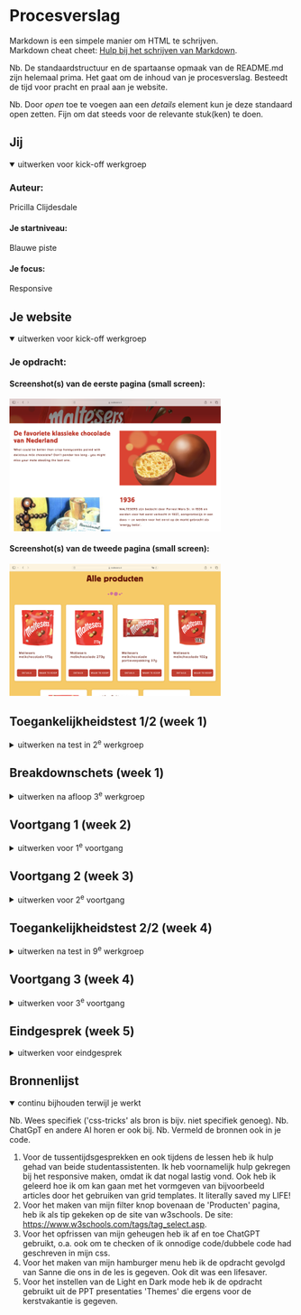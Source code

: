 # Procesverslag
Markdown is een simpele manier om HTML te schrijven.  
Markdown cheat cheet: [Hulp bij het schrijven van Markdown](https://github.com/adam-p/markdown-here/wiki/Markdown-Cheatsheet).

Nb. De standaardstructuur en de spartaanse opmaak van de README.md zijn helemaal prima. Het gaat om de inhoud van je procesverslag. Besteedt de tijd voor pracht en praal aan je website.

Nb. Door *open* toe te voegen aan een *details* element kun je deze standaard open zetten. Fijn om dat steeds voor de relevante stuk(ken) te doen.

## Jij

<details open>
  <summary>uitwerken voor kick-off werkgroep</summary>

  ### Auteur:
  Pricilla Clijdesdale

  #### Je startniveau:
  Blauwe piste

  #### Je focus:
  Responsive
 
</details>

## Je website

<details open>
  <summary>uitwerken voor kick-off werkgroep</summary>

  ### Je opdracht:
 

  #### Screenshot(s) van de eerste pagina (small screen): 
<img src="readme-images/Over ons pagina.png" width="375px" alt="Maltesers Over ons pagina">

  #### Screenshot(s) van de tweede pagina (small screen):
  <img src="readme-images/Producten pagina.png" width="375px" alt="Maltesers Producten pagina">
 
</details>



## Toegankelijkheidstest 1/2 (week 1)

<details>
  <summary>uitwerken na test in 2<sup>e</sup> werkgroep</summary>

  ### Bevindingen
  <img src="readme-images/ss1.HEIC" width="300px" alt="deel 1 Toegankelijkheidstest">
  <img src="readme-images/ss2.HEIC" width="300px" alt="deel 1 Toegankelijkheidstest">
  <img src="readme-images/ss3.HEIC" width="300px" alt="deel 1 Toegankelijkheidstest">
  <img src="readme-images/ss4.HEIC" width="300px" alt="deel 1 Toegankelijkheidstest">
  <img src="readme-images/ss5.HEIC" width="300px" alt="deel 1 Toegankelijkheidstest">

  Lijst met je bevindingen die in de test naar voren kwamen:
   Wat mij opvalt van het lezen van de pagina met de screenreader op de pagina Producten:
- Er wordt gesprongen van H1 naar een H3 wat heel raar staat.
- De afbeeldingen hebben geen alt tekst, maar doordat de titel (H3) ook de afbeelding beschrijft is het niet per se een groot probleem voor de toegankelijkheid.
- Alle a elementen worden voor gelezen als ‘bezocht, link,’.
- Alle a elementen die in een andere site openen worden voorgelezen als ‘opent in nieuw venster’.

Wat mij opvalt van het lezen van de pagina met de screenreader op de pagina Ons verhaal:
- Overal wordt er voor de titel een H1 gebruikt.
- Voor de titel die over de afbeelding geschreven staat wordt een article element gebruikt wat niet per se nodig is. 
- Alt teksten van de afbeeldingen kan ik wel teruglezen in de code, alleen worden deze niet voorgelezen tijdens de test met de screenreader. Kan aan mijn screenreader liggen. 
</details>


## Breakdownschets (week 1)

<details>
  <summary>uitwerken na afloop 3<sup>e</sup> werkgroep</summary>

  ### de hele pagina: 
  <img src="readme-images/4.jpg" width="300px" alt="breakdownschets bovenkant producten pagina">
  <img src="readme-images/5.jpg" width="300px" alt="breakdownschets midden producten pagina">
  <img src="readme-images/8.jpg" width="300px" alt="breakdownschets midden over ons pagina">
  <img src="readme-images/9.jpg" width="300px" alt="breakdownschets boven footer over ons pagina">

  ### dynamisch deel (bijv menu): 
  <img src="readme-images/3.jpg" width="300px" alt="breakdownschets menu navigatie">
  <img src="readme-images/6.jpg" width="300px" alt="breakdownschets footer navigatie">

</details>

## Voortgang 1 (week 2)

<details>
  <summary>uitwerken voor 1<sup>e</sup> voortgang</summary>

  ### Stand van zaken
Om heel eerlijk te zijn was ik bij voortgangsgesprek 1 letterlijk nergens met mijn website. Ik heb mij enkel alleen gefocust op de breakdownschets. Dit kwam doordat coderen voor mij echt een FLINK aantal jaren geleden was, en ik zeker van wilde zijn dat de basis voor mijn website waar ik mee begon te bouwen correct zou zijn. 

Het was welliswaar niet super verstandig om ermee te wachten, maar uiteindelijk ben ik wel achter een aantal fouten gekomen.

  ### Verslag van meeting
  hier na afloop snel de uitkomsten van de meeting vastleggen

  - De tip was om mijn breakdownschets voor mezelf snel te verbeteren, maar daarna wel echt aan de slag te gaan met mij code. Al zou het helemaal nergens op lijken, heb je dan toch wel een punt om verder op te bouwen a.d.h.v. feedback. 
  - Omdat ik eigenlijk vrij weinig had om feedback op te krijgen zal ik kleine punten omschrijven van mijn breakdownschets die niet correct waren.
  - Punt 1: Op afbeelding is het woordje 'producten' een H1 in plaats van een H2. Op elke pagina moet je website namelijk beginnen met een H1, en los daarvan is het de titel van de pagina.
  - Punt 2: Het woordje 'Alle producten' is in plaats van een H3 een H2.
  - Punt 3: Alle sections zijn articles. Je wilt op 1 html pagina het liefst zo min mogelijk sections.

</details>

## Voortgang 2 (week 3)

<details>
  <summary>uitwerken voor 2<sup>e</sup> voortgang</summary>

  ### Stand van zaken
Ik heb er helaas geen screenshots van genomen, which is totally my fault. Ik was te gefocust op het vooruit komen. Echter bij dit gesprek was ik ook niet ver genoeg, om inhoudelijk echt veel feedback te krijgen. Ik liep eigenlijk tegen het feit aan op mijn 'Producten' pagina, dat ik de articles totaal niet wist te stylen in mijn CSS. 

Ik  verloor eigenlijk alle moed en had slechts 2 á 3 vragen die ik kon stellen. Ook hier kreeg ik de feedback om toch door te zetten en echt dagen uit te trekken om een aantal uur te coderen. Op deze manier kun je veel meer feedback verwerken en je codeer skills verbeteren. Het huilen stond mij echt nabij op dit moment, maar voor alsnog mijn eigen schuld. Ik ben aan de slag gegaan met grid-template-columns. En nadat ik doorhad hoe dit exact in elkaar zat, heb ik dit op de hele pagina, waar nodig, toegepast.

Ik moet toegeven dat ik tussen dit voortgangsgesprek en de laatste les, echt een flinke sprong heb kunnen maken.

  ### Verslag van meeting
  hier na afloop snel de uitkomsten van de meeting vastleggen

  - Punt 1: Nu echt actie ondernemen en alles coderen, ook de 'Ons verhaal' pagina. Want die had ik op dat moment nog niet.
  - punt 2: Grid-template-columns onder de knie krijgen. Dat is eigenlijk de 'Gouden sleutel' naar de opmaak binnen mijn website.
  - punt 3: Ervoor zorgen dat ik tijdens de laatste lessen, en het laatste voortgangsgesprek, waar nodig nog de laatste vragen kan stellen.
  - Punt 4: Hieronder kun je de tekening zien die mijn leven gered heeft tijdens het coderen!
<img src="readme-iamges/grid-column.png" width="300px" alt="screenshot van uitleg studentassistent">

</details>

## Toegankelijkheidstest 2/2 (week 4)

<details>
  <summary>uitwerken na test in 9<sup>e</sup> werkgroep</summary>

  <img src="readme-images/ss1n.JPG" width="300px" alt="deel 1 Toegankelijkheidstest">
  <img src="readme-images/ss2n.JPG" width="300px" alt="deel 1 Toegankelijkheidstest">
  <img src="readme-images/ss3n.JPG" width="300px" alt="deel 1 Toegankelijkheidstest">
  <img src="readme-images/ss4n.JPG" width="300px" alt="deel 1 Toegankelijkheidstest">
  <img src="readme-images/ss5n.JPG" width="300px" alt="deel 1 Toegankelijkheidstest">

  ### Bevindingen
  Lijst met je bevindingen die in de test naar voren kwamen (geef ook aan wat er verbeterd is):
  Wat mij opvalt van het lezen van de pagina met de screenreader op de pagina Producten

- Ik merk dat hij alles netjes van boven naar beneden afleest
- Wat ik wel verder heel irritant vind is dat hij bij alle linkjes (a elementen) voorleest: bezocht, link, naam van het a element. Dit maakt het best langdradig voor iemand en irritant om achter elkaar te horen. 
- De screenreader leest de headings af als een kopniveau. Bij bijvoorbeeld dus een heading 2 bovenaan de pagina, leest het eerst voor: kopniveau 2 en vervolgens wat er dan staat. 
- Bij p elementen leest hij alleen voor wat er letterlijk staat. 
- Bij alle button elementen leest hij eerst voor wat er staat en dan zegt die erna ‘knop’. 
- De screenreader leest eerst de alt teksten van de afbeelding en zegt daarna vervolgens ‘afbeelding’. Dit maakt het duidelijker voor de doelgroep dat het een afbeelding is die     op de plek staat. 

Op de andere pagina die ik heb gecodeerd, de pagina Over Ons van Maltesers gebeuren er geen buitengewone dingen. 

</details>

## Voortgang 3 (week 4)

<details>
  <summary>uitwerken voor 3<sup>e</sup> voortgang</summary>

  ### Stand van zaken
  hier dit ging goed & dit was lastig (neem ook screenshots op van delen van je website en code)


</details>


## Eindgesprek (week 5)

<details>
  <summary>uitwerken voor eindgesprek</summary>

  ### Je uitkomst - karakteristiek screenshots:
  <img src="readme-images/dummy-plaatje.jpg" width="375px" alt="uitomst opdracht 1">


  ### Dit ging goed/Heb ik geleerd: 
  Korte omschrijving met plaatjes

  <img src="readme-images/dummy-plaatje.jpg" width="375px" alt="top">


  ### Dit was lastig/Is niet gelukt:
  Korte omschrijving met plaatjes

  <img src="readme-images/dummy-plaatje.jpg" width="375px" alt="bummer">
</details>

## Bronnenlijst

<details open>
  <summary>continu bijhouden terwijl je werkt</summary>

  Nb. Wees specifiek ('css-tricks' als bron is bijv. niet specifiek genoeg). 
  Nb. ChatGpT en andere AI horen er ook bij.
  Nb. Vermeld de bronnen ook in je code.

  1. Voor de tussentijdsgesprekken en ook tijdens de lessen heb ik hulp gehad van beide studentassistenten. Ik heb voornamelijk hulp gekregen bij het responsive maken, omdat ik dat nogal lastig vond. Ook heb ik geleerd hoe ik om kan gaan met het vormgeven van bijvoorbeeld articles door het gebruiken van grid templates. It literally saved my LIFE!
  2. Voor het maken van mijn filter knop bovenaan de 'Producten' pagina, heb ik als tip gekeken op de site van w3schools. De site: https://www.w3schools.com/tags/tag_select.asp.
  3. Voor het opfrissen van mijn geheugen heb ik af en toe ChatGPT gebruikt, o.a. ook om te checken of ik onnodige code/dubbele code had geschreven in mijn css.
  4. Voor het maken van mijn hamburger menu heb ik de opdracht gevolgd van Sanne die ons in de les is gegeven. Ook dit was een lifesaver.
  5. Voor het instellen van de Light en Dark mode heb ik de opdracht gebruikt uit de PPT presentaties 'Themes' die ergens voor de kerstvakantie is gegeven. 

</details>
